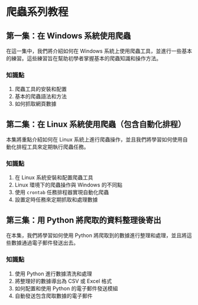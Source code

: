 # 爬蟲系列教程

## 第一集：在 Windows 系統使用爬蟲

在這一集中，我們將介紹如何在 Windows 系統上使用爬蟲工具，並進行一些基本的練習。這些練習旨在幫助初學者掌握基本的爬蟲知識和操作方法。

### 知識點

1. 爬蟲工具的安裝和配置
2. 基本的爬蟲語法和方法
3. 如何抓取網頁數據

## 第二集：在 Linux 系統使用爬蟲（包含自動化排程）

本集將重點介紹如何在 Linux 系統上進行爬蟲操作，並且我們將學習如何使用自動化排程工具來定期執行爬蟲任務。

### 知識點

1. 在 Linux 系統安裝和配置爬蟲工具
2. Linux 環境下的爬蟲操作與 Windows 的不同點
3. 使用 `crontab` 任務排程器實現自動化爬蟲
4. 設置定時任務來定期抓取和處理數據

## 第三集：用 Python 將爬取的資料整理後寄出

在本集，我們將學習如何使用 Python 將爬取到的數據進行整理和處理，並且將這些數據通過電子郵件發送出去。

### 知識點

1. 使用 Python 進行數據清洗和處理
2. 將整理好的數據導出為 CSV 或 Excel 格式
3. 如何配置和使用 Python 的電子郵件發送模組
4. 自動發送包含爬取數據的電子郵件
